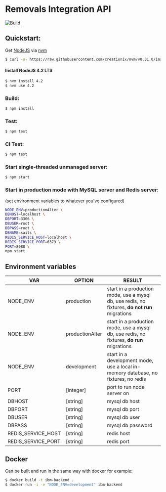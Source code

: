 # Removals Integration API

[![Build](https://travis-ci.org/UKHomeOffice/removals_integration.png)](https://travis-ci.org/UKHomeOffice/removals_integration)

## Quickstart:

 Get [NodeJS](https://nodejs.org) via [nvm](https://github.com/creationix/nvm)
```sh
$ curl -o- https://raw.githubusercontent.com/creationix/nvm/v0.31.0/install.sh | bash
```

#### Install NodeJS 4.2 LTS
```sh
$ nvm install 4.2
$ nvm use 4.2
```
### Build:
```sh
$ npm install
```
### Test:
```sh
$ npm test
```
### CI Test:
```sh
$ npm test
```
### Start single-threaded unmanaged server:
```sh
$ npm start
```
### Start in production mode with MySQL server and Redis server:

(set environment variables to whatever you've configured)
```sh
NODE_ENV=productionAlter \
DBHOST=localhost \
DBPORT=3306 \
DBUSER=root \
DBPASS=root \
DBNAME=sails \
REDIS_SERVICE_HOST=localhost \
REDIS_SERVICE_PORT=6379 \
PORT=8080 \
npm start
```

## Environment variables

| VAR | OPTION | RESULT |
| --- | ------ | ------ |
| NODE_ENV | production | start in a production mode, use a mysql db, use redis, no fixtures, **do not run** migrations |
| NODE_ENV | productionAlter | start in a production mode, use a mysql db, use redis, no fixtures, **do run** migrations |
| NODE_ENV | development | start in a development mode, use a local in-memory database, no fixtures, no redis |
| PORT | [integer] | port to run node server on |
| DBHOST | [string] | mysql db host |
| DBPORT | [string] | mysql db port |
| DBUSER | [string] | mysql db user |
| DBPASS | [string] | mysql db password |
| REDIS_SERVICE_HOST | [string] | redis host |
| REDIS_SERVICE_PORT | [string] | redis port |

## Docker
Can be built and run in the same way with docker for example:
```sh
$ docker build -t ibm-backend .
$ docker run -i -e "NODE_ENV=development" ibm-backend
```
